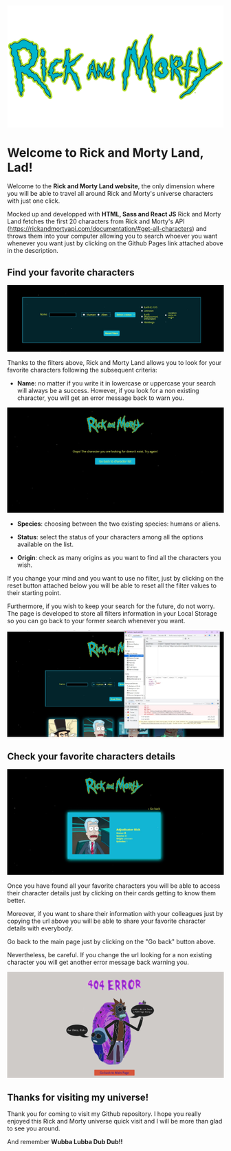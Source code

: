 ![Rick and Morty Land](./docs/static/media/Rick-And-Morty-Logo.de3062ed18fb4232c53c.png)

# Welcome to Rick and Morty Land, Lad!

Welcome to the **Rick and Morty Land website**, the only dimension where you will be able to travel all around Rick and Morty's universe characters with just one click.

Mocked up and developped with **HTML, Sass and React JS** Rick and Morty Land fetches the first 20 characters from Rick and Morty's API (https://rickandmortyapi.com/documentation/#get-all-characters) and throws them into your computer allowing you to search whoever you want whenever you want just by clicking on the Github Pages link attached above in the description.

## Find your favorite characters

![Rick and Morty Land filters and Reset button](./docs/static/media/rick-and-morty-filters.jpg)

Thanks to the filters above, Rick and Morty Land allows you to look for your favorite characters following the subsequent criteria:

- **Name**: no matter if you write it in lowercase or uppercase your search will always be a success. However, if you look for a non existing character, you will get an error message back to warn you.

![Rick and Morty Land filter error message](./docs/static/media/rick-and-morty-website-3.jpg)

- **Species**: choosing between the two existing species: humans or aliens.

- **Status**: select the status of your characters among all the options available on the list.

- **Origin**: check as many origins as you want to find all the characters you wish.

If you change your mind and you want to use no filter, just by clicking on the reset button attached below you will be able to reset all the filter values to their starting point.

Furthermore, if you wish to keep your search for the future, do not worry. The page is developed to store all filters information in your Local Storage so you can go back to your former search whenever you want.

![Rick and Morty Land Local Storage](./docs/static/media/rick-and-morty-ls.jpg)

## Check your favorite characters details

![Rick and Morty Land character detail](./docs/static/media/rick-and-morty-website-2.jpg)

Once you have found all your favorite characters you will be able to access their character details just by clicking on their cards getting to know them better.

Moreover, if you want to share their information with your colleagues just by copying the url above you will be able to share your favorite character details with everybody.

Go back to the main page just by clicking on the "Go back" button above.

Nevertheless, be careful. If you change the url looking for a non existing character you will get another error message back warning you.

![Rick and Morty Land not found character error message](./docs/static/media/rick-and-morty-website-4.jpg)

## Thanks for visiting my universe!

Thank you for coming to visit my Github repository. I hope you really enjoyed this Rick and Morty universe quick visit and I will be more than glad to see you around.

And remember **Wubba Lubba Dub Dub!!**
